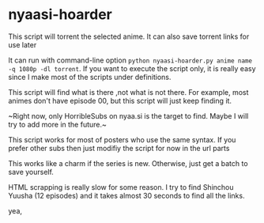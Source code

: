 # nyaasi-hoarder

This script will torrent the selected anime. It can also save torrent links for use later

It can run with command-line option `python nyaasi-hoarder.py anime name -q 1080p -dl torrent`. If you want to execute the script only, it is really easy since I make most of the scripts under definitions.

This script will find what is there ,not what is not there. For example, most animes don't have episode 00, but this script will just keep finding it.

~Right now, only HorribleSubs on nyaa.si is the target to find. Maybe I will try to add more in the future.~

This script works for most of posters who use the same syntax. If you prefer other subs then just modifiy the script for now in the url parts

This works like a charm if the series is new. Otherwise, just get a batch to save yourself.

HTML scrapping is really slow for some reason. I try to find Shinchou Yuusha (12 episodes) and it takes almost 30 seconds to find all the links. 

yea, 
